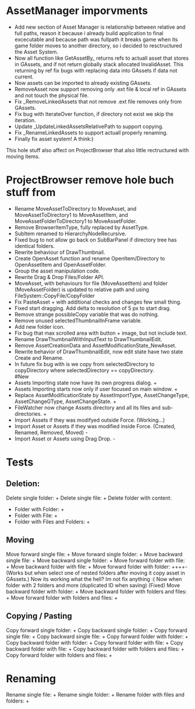 # AssetManager imporvments

 - Add new section of Asset Manager is relationship between relative and full paths, reason it because i
already build application to final excecutable and because path was fullpath it breaks game when 
its game folder moves to another directory, so i decided to resctructured the Asset System.
- Now all function like GetAssetBy_ returns refs to actuall asset that stores in GAssets, and if not return globally stack allocated InvalidAsset.
This returning by ref fix bugs with replacing data into GAssets if data not current.
- Now assets can be imported to already existing GAssets.
- RemoveAsset now support removing only .ext file & local ref in GAssets and not touch the physical file.
- Fix _RemoveLinkedAssets that not remove .ext file removes only from GAssets.
- Fix bug with IterateOver function, if directory not exist we skip the iteration.
- Update _UpdateLinkedAssetsRelativePath to support copying.
- Fix _RenameLinkedAssets to support actuall properly renaming.
- Finally fix asset system! A think:)

This hole stuff also affect on ProjectBrowser that also little rectructured with moving items.


# ProjectBrowser remove hole buch stuff from
 - Rename MoveAssetToDirectory to MoveAsset, and MoveAssetToDirectory1 to MoveAssetItem, and MoveAssetFolderToDirectory1 to MoveAssetFolder.
 - Remove BrowserItemType, fully replaced by AssetType.
 - SubItem renamed to HierarchyNodeRecursive.
 - Fixed bug to not allow go back on SubBarPanel if directory tree has identical folders.
 - Rewrite behaviour of DrawThumbnail.
 - Create OpenAsset function and rename OpenItem/Directory to OpenAssetItem and OpenAssetFolder.
 - Group the asset manipulation code.
 - Rewrite Drag & Drop Files/Folder API.
 - MoveAsset, with behaviours for file (MoveAssetItem) and folder (MoveAssetFolder) is updated to relative path and using FileSystem::CopyFile/CopyFolder
 - Fix PasteAsset + with additional checks and changes few small thing.
 - Fixed start dragging. Add delta to resolution of 5 px to start drag.
 - Remove strange possibleCopy variable that was do nothing.
 - Remove unused selectedThumbnailInFrame variable.
 - Add new folder icon.
 - Fix bug that max scrolled area with button + image, but not include text.
 - Rename DrawThumbnailWithInputText to DrawThumbnailEdit.
 - Remove AssetCreationData and AssetModificationState_NewAsset.
 - Rewrite behavior of DrawThumbnailEdit, now edit state have two state Create and Rename.
 - In future fix bug with is we copy from selectedDirectory to copyDirectory where selectedDirectory == copyDirectory.   
 #New
 - Assets Importing state now have its own progress dialog. + 
 - Assets Importing starts now only if user focused on main window. +
 - Replace AssetModificationState by AssetImportType, AssetChangeType, AssetChangeGType, AssetChangeState. + 
 - FileWatcher now change Assets directory and all its files and sub-directories. +
 - Import Assets if they was modifyed outside Force. (Working...)
 - Import Asset or Assets if they was modified inside Force. (Created, Renamed, Removed, Moved) -
 - Import Asset or Assets using Drag Drop. -
   
# Tests
   
## Deletion:

Delete single folder:              +
Delete single file:                +
Delete folder with content:
  - Folder with Folder:            +
  - Folder with File:              +
  - Folder with Files and Folders: +

## Moving

Move forward single file:                     +
Move forward single folder:                   +
Move backward single file:                    +
Move backward single folder:                  +
Move forward folder with file:                +
Move backward folder with file:               +
Move forward folder with folder:              ++++- (Works but when select one of nested folders after moving it copy asset in GAssets.) 
                                                  Now its working what the hell? Im not fix anything :( 
                                                  Now when folder with 2 folders and more (duplicated ID when saving) (Fixed)
Move backward folder with folder:             +
Move backward folder with folders and files:  +
Move forward folder with folders and files:   +

## Copying / Pasting

Copy forward single folder:                   +
Copy backward single folder:                  +
Copy forward single file:                     + 
Copy backward single file:                    +
Copy forward folder with folder:              +
Copy backward folder with folder:             +
Copy forward folder with file:                +
Copy backward folder with file:               +
Copy backward folder with folders and files:  +
Copy forward folder with folders and files:   +

# Renaming

Rename single file:                   +
Rename single folder:                 +
Rename folder with files and folders: +
